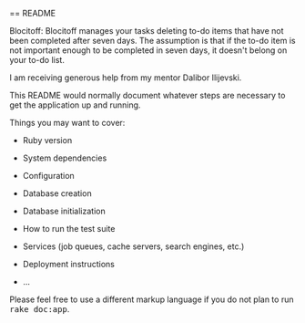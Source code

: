 == README

Blocitoff: Blocitoff manages your tasks deleting to-do items that have not been completed after seven days. The assumption is that if the to-do item is not important enough to be completed in seven days, it doesn't belong on your to-do list.

I am receiving generous help from my mentor Dalibor Ilijevski.

This README would normally document whatever steps are necessary to get the
application up and running.

Things you may want to cover:

* Ruby version

* System dependencies

* Configuration

* Database creation

* Database initialization

* How to run the test suite

* Services (job queues, cache servers, search engines, etc.)

* Deployment instructions

* ...


Please feel free to use a different markup language if you do not plan to run
<tt>rake doc:app</tt>.
